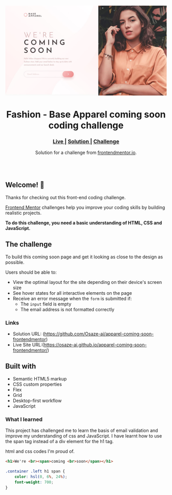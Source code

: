 <img src="design/desktop-design.jpg"></img>

<h1 align ="center">Fashion - Base Apparel coming soon coding challenge
</h1>

<div align="center">
  <h3>
    <a href="https://osaze-ai.github.io/apparel-coming-soon-frontendmentor/" color="white">
      Live
    </a>
    <span> | </span>
    <a href="https://www.frontendmentor.io/solutions/form-validation-page-using-css-and-javascript-FeY-U_Fwnn">
      Solution
    </a>
   <span> | </span>
    <a href="https://www.frontendmentor.io/solutions/form-validation-page-using-css-and-javascript-FeY-U_Fwnn">
      Challenge
    </a>
  </h3>
</div>
<div align="center">
   Solution for a challenge from  <a href="https://www.frontendmentor.io/challenges/base-apparel-coming-soon-page-5d46b47f8db8a7063f9331a0" target="_blank">frontendmentor.io</a>.
</div>
<br>
<br>
<br>                                

## Welcome! 👋

Thanks for checking out this front-end coding challenge.

[Frontend Mentor](https://www.frontendmentor.io) challenges help you improve your coding skills by building realistic projects.

**To do this challenge, you need a basic understanding of HTML, CSS and JavaScript.**

## The challenge

To build this coming soon page and get it looking as close to the design as possible.

Users should be able to:

- View the optimal layout for the site depending on their device's screen size
- See hover states for all interactive elements on the page
- Receive an error message when the `form` is submitted if:
  - The `input` field is empty
  - The email address is not formatted correctly

### Links

- Solution URL: (https://github.com/Osaze-ai/apparel-coming-soon-frontendmentor)
- Live Site URL:(https://osaze-ai.github.io/apparel-coming-soon-frontendmentor/)

## Built with 

- Semantic HTML5 markup
- CSS custom properties
- Flex
- Grid
- Desktop-first workflow
- JavaScript

### What I learned

This project has challenged me to learn the basis of email validation and improve my understanding of css and JavaScript. I have learnt how to use the span tag instead of a div element for the h1 tag. 

html and css codes I'm proud of. 
```html
<h1>We're <br><span>coming <br>soon</span></h1>
```
```css
.container .left h1 span {
	color: hsl(0, 6%, 24%);
	font-weight: 700;
}
```

